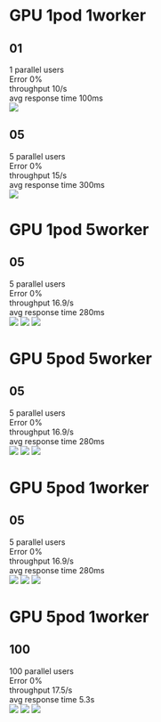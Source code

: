 # GPU 1pod 1worker

## 01
1 parallel users  \
Error 0%\
throughput 10/s\
avg response time 100ms\
<img src=./Response-Time-Graph-1users-gpu-1pod-1worker.png>

## 05
5 parallel users  \
Error 0%\
throughput 15/s\
avg response time 300ms\
<img src=./Response-Time-Graph-5users-gpu-1pod-1worker.png>

# GPU 1pod 5worker
## 05
5 parallel users  \
Error 0%\
throughput 16.9/s\
avg response time 280ms\
<img src=./Response-Time-Graph-5users-gpu-1pod-5worker.png>
<img src="./Screenshot from 2023-08-17 22-24-12.png">
<img src="./Screenshot from 2023-08-17 22-24-22.png">

# GPU 5pod 5worker
## 05
5 parallel users  \
Error 0%\
throughput 16.9/s\
avg response time 280ms\
<img src=./Response-Time-Graph-5users-gpu-5pod-5worker.png>
<img src="./Screenshot from 2023-08-17 22-29-46.png">
<img src="./Screenshot from 2023-08-17 22-29-50.png">

# GPU 5pod 1worker
## 05
5 parallel users  \
Error 0%\
throughput 16.9/s\
avg response time 280ms\
<img src=./Response-Time-Graph-5users-gpu-5pod-1worker.png>
<img src="./Screenshot from 2023-08-17 22-36-40.png">
<img src="./Screenshot from 2023-08-17 22-36-55.png">

# GPU 5pod 1worker
## 100
100 parallel users  \
Error 0%\
throughput 17.5/s\
avg response time 5.3s\
<img src=./Response-Time-Graph-100users-gpu-5pod-1worker.png>
<img src="./Screenshot from 2023-08-17 22-41-02.png">
<img src="./Screenshot from 2023-08-17 22-41-04.png">

